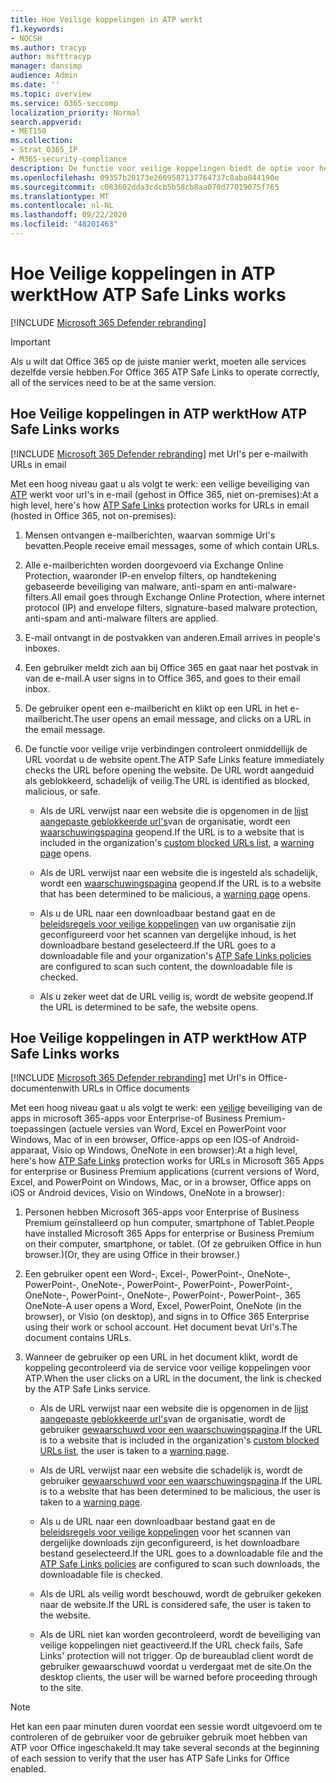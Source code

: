 ```yaml
---
title: Hoe Veilige koppelingen in ATP werkt
f1.keywords:
- NOCSH
ms.author: tracyp
author: msfttracyp
manager: dansimp
audience: Admin
ms.date: ''
ms.topic: overview
ms.service: O365-seccomp
localization_priority: Normal
search.appverid:
- MET150
ms.collection:
- Strat_O365_IP
- M365-security-compliance
description: De functie voor veilige koppelingen biedt de optie voor het in-of uitschakelen van hyperlinks in Office-documenten en e-mailberichten. Lees dit artikel voor meer informatie over de werking van veilige koppelingen voor ATP.
ms.openlocfilehash: 09357b20173e2609587137764737c8aba044190e
ms.sourcegitcommit: c083602dda3cdcb5b58cb8aa070d77019075f765
ms.translationtype: MT
ms.contentlocale: nl-NL
ms.lasthandoff: 09/22/2020
ms.locfileid: "48201463"
---
```

# <a name="how-atp-safe-links-works"></a><span data-ttu-id="fde89-104">Hoe Veilige koppelingen in ATP werkt</span><span class="sxs-lookup"><span data-stu-id="fde89-104">How ATP Safe Links works</span></span>

[!INCLUDE [Microsoft 365 Defender rebranding](../includes/microsoft-defender-for-office.md)]

> [!IMPORTANT] 
> <span data-ttu-id="fde89-105">Als u wilt dat Office 365 op de juiste manier werkt, moeten alle services dezelfde versie hebben.</span><span class="sxs-lookup"><span data-stu-id="fde89-105">For Office 365 ATP Safe Links to operate correctly, all of the services need to be at the same version.</span></span>
         
## <a name="how-atp-safe-links-works"></a><span data-ttu-id="fde89-106">Hoe Veilige koppelingen in ATP werkt</span><span class="sxs-lookup"><span data-stu-id="fde89-106">How ATP Safe Links works</span></span>

[!INCLUDE [Microsoft 365 Defender rebranding](../includes/microsoft-defender-for-office.md)]
 <span data-ttu-id="fde89-107">met Url's per e-mail</span><span class="sxs-lookup"><span data-stu-id="fde89-107">with URLs in email</span></span>

<span data-ttu-id="fde89-108">Met een hoog niveau gaat u als volgt te werk: een veilige beveiliging van [ATP](atp-safe-links.md) werkt voor url's in e-mail (gehost in Office 365, niet on-premises):</span><span class="sxs-lookup"><span data-stu-id="fde89-108">At a high level, here's how [ATP Safe Links](atp-safe-links.md) protection works for URLs in email (hosted in Office 365, not on-premises):</span></span>
  
1. <span data-ttu-id="fde89-109">Mensen ontvangen e-mailberichten, waarvan sommige Url's bevatten.</span><span class="sxs-lookup"><span data-stu-id="fde89-109">People receive email messages, some of which contain URLs.</span></span>
    
2. <span data-ttu-id="fde89-110">Alle e-mailberichten worden doorgevoerd via Exchange Online Protection, waaronder IP-en envelop filters, op handtekening gebaseerde beveiliging van malware, anti-spam en anti-malware-filters.</span><span class="sxs-lookup"><span data-stu-id="fde89-110">All email goes through Exchange Online Protection, where internet protocol (IP) and envelope filters, signature-based malware protection, anti-spam and anti-malware filters are applied.</span></span> 
    
3. <span data-ttu-id="fde89-111">E-mail ontvangt in de postvakken van anderen.</span><span class="sxs-lookup"><span data-stu-id="fde89-111">Email arrives in people's inboxes.</span></span>
    
4. <span data-ttu-id="fde89-112">Een gebruiker meldt zich aan bij Office 365 en gaat naar het postvak in van de e-mail.</span><span class="sxs-lookup"><span data-stu-id="fde89-112">A user signs in to Office 365, and goes to their email inbox.</span></span>
    
5. <span data-ttu-id="fde89-113">De gebruiker opent een e-mailbericht en klikt op een URL in het e-mailbericht.</span><span class="sxs-lookup"><span data-stu-id="fde89-113">The user opens an email message, and clicks on a URL in the email message.</span></span>
    
6. <span data-ttu-id="fde89-114">De functie voor veilige vrije verbindingen controleert onmiddellijk de URL voordat u de website opent.</span><span class="sxs-lookup"><span data-stu-id="fde89-114">The ATP Safe Links feature immediately checks the URL before opening the website.</span></span> <span data-ttu-id="fde89-115">De URL wordt aangeduid als geblokkeerd, schadelijk of veilig.</span><span class="sxs-lookup"><span data-stu-id="fde89-115">The URL is identified as blocked, malicious, or safe.</span></span>
        
   - <span data-ttu-id="fde89-116">Als de URL verwijst naar een website die is opgenomen in de [lijst aangepaste geblokkeerde url's](set-up-a-custom-blocked-urls-list-atp.md)van de organisatie, wordt een [waarschuwingspagina](atp-safe-links-warning-pages.md) geopend.</span><span class="sxs-lookup"><span data-stu-id="fde89-116">If the URL is to a website that is included in the organization's [custom blocked URLs list](set-up-a-custom-blocked-urls-list-atp.md), a [warning page](atp-safe-links-warning-pages.md) opens.</span></span> 
    
   - <span data-ttu-id="fde89-117">Als de URL verwijst naar een website die is ingesteld als schadelijk, wordt een [waarschuwingspagina](atp-safe-links-warning-pages.md) geopend.</span><span class="sxs-lookup"><span data-stu-id="fde89-117">If the URL is to a website that has been determined to be malicious, a [warning page](atp-safe-links-warning-pages.md) opens.</span></span> 
    
   - <span data-ttu-id="fde89-118">Als u de URL naar een downloadbaar bestand gaat en de [beleidsregels voor veilige koppelingen](set-up-atp-safe-links-policies.md) van uw organisatie zijn geconfigureerd voor het scannen van dergelijke inhoud, is het downloadbare bestand geselecteerd.</span><span class="sxs-lookup"><span data-stu-id="fde89-118">If the URL goes to a downloadable file and your organization's [ATP Safe Links policies](set-up-atp-safe-links-policies.md) are configured to scan such content, the downloadable file is checked.</span></span> 
    
   - <span data-ttu-id="fde89-119">Als u zeker weet dat de URL veilig is, wordt de website geopend.</span><span class="sxs-lookup"><span data-stu-id="fde89-119">If the URL is determined to be safe, the website opens.</span></span>
    
## <a name="how-atp-safe-links-works"></a><span data-ttu-id="fde89-120">Hoe Veilige koppelingen in ATP werkt</span><span class="sxs-lookup"><span data-stu-id="fde89-120">How ATP Safe Links works</span></span>

[!INCLUDE [Microsoft 365 Defender rebranding](../includes/microsoft-defender-for-office.md)]
 <span data-ttu-id="fde89-121">met Url's in Office-documenten</span><span class="sxs-lookup"><span data-stu-id="fde89-121">with URLs in Office documents</span></span> 

<span data-ttu-id="fde89-122">Met een hoog niveau gaat u als volgt te werk: een [veilige](atp-safe-links.md) beveiliging van de apps in microsoft 365-apps voor Enterprise-of Business Premium-toepassingen (actuele versies van Word, Excel en PowerPoint voor Windows, Mac of in een browser, Office-apps op een IOS-of Android-apparaat, Visio op Windows, OneNote in een browser):</span><span class="sxs-lookup"><span data-stu-id="fde89-122">At a high level, here's how [ATP Safe Links](atp-safe-links.md) protection works for URLs in Microsoft 365 Apps for enterprise or Business Premium applications (current versions of Word, Excel, and PowerPoint on Windows, Mac, or in a browser, Office apps on iOS or Android devices, Visio on Windows, OneNote in a browser):</span></span>
  
1. <span data-ttu-id="fde89-123">Personen hebben Microsoft 365-apps voor Enterprise of Business Premium geïnstalleerd op hun computer, smartphone of Tablet.</span><span class="sxs-lookup"><span data-stu-id="fde89-123">People have installed Microsoft 365 Apps for enterprise or Business Premium on their computer, smartphone, or tablet.</span></span> <span data-ttu-id="fde89-124">(Of ze gebruiken Office in hun browser.)</span><span class="sxs-lookup"><span data-stu-id="fde89-124">(Or, they are using Office in their browser.)</span></span>
    
2. <span data-ttu-id="fde89-125">Een gebruiker opent een Word-, Excel-, PowerPoint-, OneNote-, PowerPoint-, OneNote-, PowerPoint-, PowerPoint-, PowerPoint-, OneNote-, PowerPoint-, OneNote-, PowerPoint-, PowerPoint-, 365 OneNote-</span><span class="sxs-lookup"><span data-stu-id="fde89-125">A user opens a Word, Excel, PowerPoint, OneNote (in the browser), or Visio (on desktop), and signs in to Office 365 Enterprise using their work or school account.</span></span> <span data-ttu-id="fde89-126">Het document bevat Url's.</span><span class="sxs-lookup"><span data-stu-id="fde89-126">The document contains URLs.</span></span>
    
3. <span data-ttu-id="fde89-127">Wanneer de gebruiker op een URL in het document klikt, wordt de koppeling gecontroleerd via de service voor veilige koppelingen voor ATP.</span><span class="sxs-lookup"><span data-stu-id="fde89-127">When the user clicks on a URL in the document, the link is checked by the ATP Safe Links service.</span></span>
    
   - <span data-ttu-id="fde89-128">Als de URL verwijst naar een website die is opgenomen in de [lijst aangepaste geblokkeerde url's](set-up-a-custom-blocked-urls-list-atp.md)van de organisatie, wordt de gebruiker [gewaarschuwd voor een waarschuwingspagina](atp-safe-links-warning-pages.md).</span><span class="sxs-lookup"><span data-stu-id="fde89-128">If the URL is to a website that is included in the organization's [custom blocked URLs list](set-up-a-custom-blocked-urls-list-atp.md), the user is taken to a [warning page](atp-safe-links-warning-pages.md).</span></span>
    
   - <span data-ttu-id="fde89-129">Als de URL verwijst naar een website die schadelijk is, wordt de gebruiker [gewaarschuwd voor een waarschuwingspagina](atp-safe-links-warning-pages.md).</span><span class="sxs-lookup"><span data-stu-id="fde89-129">If the URL is to a website that has been determined to be malicious, the user is taken to a [warning page](atp-safe-links-warning-pages.md).</span></span>
    
   - <span data-ttu-id="fde89-130">Als u de URL naar een downloadbaar bestand gaat en de [beleidsregels voor veilige koppelingen](set-up-atp-safe-links-policies.md) voor het scannen van dergelijke downloads zijn geconfigureerd, is het downloadbare bestand geselecteerd.</span><span class="sxs-lookup"><span data-stu-id="fde89-130">If the URL goes to a downloadable file and the [ATP Safe Links policies](set-up-atp-safe-links-policies.md) are configured to scan such downloads, the downloadable file is checked.</span></span> 
    
   - <span data-ttu-id="fde89-131">Als de URL als veilig wordt beschouwd, wordt de gebruiker gekeken naar de website.</span><span class="sxs-lookup"><span data-stu-id="fde89-131">If the URL is considered safe, the user is taken to the website.</span></span>
      
   - <span data-ttu-id="fde89-132">Als de URL niet kan worden gecontroleerd, wordt de beveiliging van veilige koppelingen niet geactiveerd.</span><span class="sxs-lookup"><span data-stu-id="fde89-132">If the URL check fails, Safe Links' protection will not trigger.</span></span> <span data-ttu-id="fde89-133">Op de bureaublad client wordt de gebruiker gewaarschuwd voordat u verdergaat met de site.</span><span class="sxs-lookup"><span data-stu-id="fde89-133">On the desktop clients, the user will be warned before proceeding through to the site.</span></span>
      
> [!NOTE]
> <span data-ttu-id="fde89-134">Het kan een paar minuten duren voordat een sessie wordt uitgevoerd om te controleren of de gebruiker voor de gebruiker gebruik moet hebben van ATP voor Office ingeschakeld.</span><span class="sxs-lookup"><span data-stu-id="fde89-134">It may take several seconds at the beginning of each session to verify that the user has ATP Safe Links for Office enabled.</span></span> 
      
